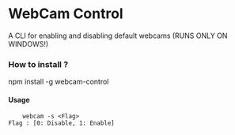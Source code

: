 # WebCam Control
A CLI for enabling and disabling default webcams (RUNS ONLY ON WINDOWS!)
### How to install ?
npm install -g webcam-control
#### Usage 
        webcam -s <Flag>
    Flag : [0: Disable, 1: Enable]